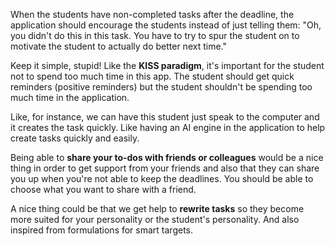 When the students have non-completed tasks after the deadline, the application should encourage the students instead of just telling them: "Oh, you didn't do this in this task. You have to try to spur the student on to motivate the student to actually do better next time."

Keep it simple, stupid! Like the **KISS paradigm**, it's important for the student not to spend too much time in this app. The student should get quick reminders (positive reminders) but the student shouldn't be spending too much time in the application.

Like, for instance, we can have this student just speak to the computer and it creates the task quickly. Like having an AI engine in the application to help create tasks quickly and easily.

Being able to **share your to-dos with friends or colleagues** would be a nice thing in order to get support from your friends and also that they can share you up when you're not able to keep the deadlines. You should be able to choose what you want to share with a friend.

A nice thing could be that we get help to **rewrite tasks** so they become more suited for your personality or the student's personality. And also inspired from formulations for smart targets.